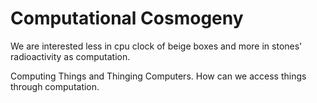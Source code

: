 Computational Cosmogeny
=======================

We are interested less in cpu clock of beige boxes and more in stones' radioactivity as computation.

Computing Things and Thinging Computers. How can we access things through computation.
